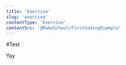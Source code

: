 ```yaml
---
title: 'Exercise'
slug: 'exercise'
contentType: 'Exercise'
contentSrc: '@MakeSchool/FirstCodingExample'
---
```


#Test

Yay
